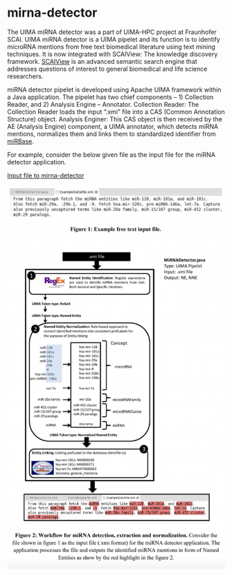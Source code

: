 # mirna-detector

The UIMA miRNA detector was a part of UIMA-HPC project at Fraunhofer SCAI. UIMA miRNA detector is a UIMA pipelet and its function is to identify microRNA mentions from free text biomedical literature using text mining techniques. It is now integrated with SCAIView: The knowledge discovery framework. [SCAIView]((http://academia.scaiview.com/academia/)) is an advanced semantic search engine that addresses questions of interest to general biomedical and life science researchers.

miRNA detector pipelet is developed using Apache UIMA framework within a Java application. The pipelet has two chief components – 1) Collection Reader, and 2) Analysis Engine – Annotator. Collection Reader: The Collection Reader loads the input “.xmi” file into a CAS (Common Annotation Structure) object. Analysis Enginer: This CAS object is then received by the AE (Analysis Engine) component, a UIMA annotator, which detects miRNA mentions, normalizes them and links them to standardized identifier from [miRBase](http://www.mirbase.org/).


For example, consider the below given file as the input file for the miRNA detector application.

[Input file to mirna-detector](https://github.com/anjani-dhrangadhariya/mirna-detector/blob/main/doc/figure1.png)

<img src="https://github.com/anjani-dhrangadhariya/mirna-detector/blob/main/doc/figure1.png" width="528"/>


<img src="https://github.com/anjani-dhrangadhariya/mirna-detector/blob/main/doc/figure2.png" width="528"/>